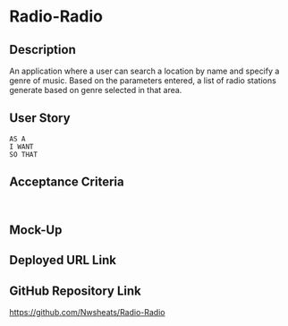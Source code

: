 # Radio-Radio

## Description

An application where a user can search a location by name and specify a genre of music. Based on the parameters entered, a list of radio stations generate based on genre selected in that area.

## User Story

```
AS A
I WANT
SO THAT
```

## Acceptance Criteria

```


```

## Mock-Up


## Deployed URL Link



## GitHub Repository Link

https://github.com/Nwsheats/Radio-Radio
